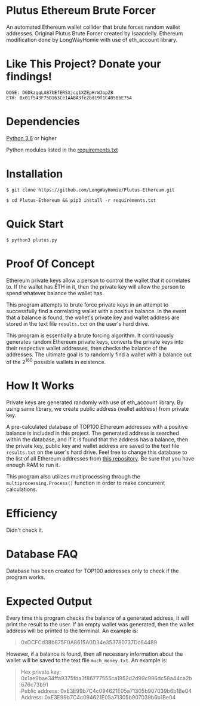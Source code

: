 # Plutus Ethereum Brute Forcer

An automated Ethereum wallet collider that brute forces random wallet addresses.
Original Plutus Brute Forcer created by Isaacdelly. 
Ethereum modification done by LongWayHomie with use of eth_account library.

# Like This Project? Donate your findings!

```
DOGE: D6DkzqqLA87bEfERSXjcg1XZEpHrWJopZ8
ETH: 0x01f543F75D163Ce1AABA3fe2bd19f1C405BbE754
```

# Dependencies

<a href="https://www.python.org/downloads/">Python 3.6</a> or higher

Python modules listed in the <a href="/requirements.txt">requirements.txt<a/>
  

# Installation

```
$ git clone https://github.com/LongWayHomie/Plutus-Ethereum.git

$ cd Plutus-Ethereum && pip3 install -r requirements.txt
```

# Quick Start

```
$ python3 plutus.py
```

# Proof Of Concept

Ethereum private keys allow a person to control the wallet that it correlates to. If the wallet has ETH in it, then the private key will allow the person to spend whatever balance the wallet has. 

This program attempts to brute force private keys in an attempt to successfully find a correlating wallet with a positive balance. In the event that a balance is found, the wallet's private key and wallet address are stored in the text file `results.txt` on the user's hard drive.

This program is essentially a brute forcing algorithm. It continuously generates random Ethereum private keys, converts the private keys into their respective wallet addresses, then checks the balance of the addresses. The ultimate goal is to randomly find a wallet with a balance out of the 2<sup>160</sup> possible wallets in existence.

# How It Works

Private keys are generated randomly with use of eth_account library.
By using same library, we create public address (wallet address) from private key.

A pre-calculated database of TOP100 Ethereum addresses with a positive balance is included in this project. The generated address is searched within the database, and if it is found that the address has a balance, then the private key, public key and wallet address are saved to the text file `results.txt` on the user's hard drive.
Feel free to change this database to the list of all Ethereum addresses from <a href="https://gz.blockchair.com/ethereum/addresses/">this repository</a>. Be sure that you have enough RAM to run it.

This program also utilizes multiprocessing through the `multiprocessing.Process()` function in order to make concurrent calculations.

# Efficiency
  
Didn't check it.

# Database FAQ

Database has been created for TOP100 addresses only to check if the program works. 

# Expected Output

Every time this program checks the balance of a generated address, it will print the result to the user. If an empty wallet was generated, then the wallet address will be printed to the terminal. An example is:

>0xDCFCd38b875F0A8615A0D34e353780737Dc64489

However, if a balance is found, then all necessary information about the wallet will be saved to the text file `much_money.txt`. An example is:

>Hex private key: 0x1ae9bae34ffa9375fda3f86777555ca1952d2d99c996dc58a44ca2b676c73b91<br/>
>Public address: 0xE3E99b7C4c094621E05a71305b907039b6b1Be04 <br/>
>Address: 0xE3E99b7C4c094621E05a71305b907039b6b1Be04 <br/>

